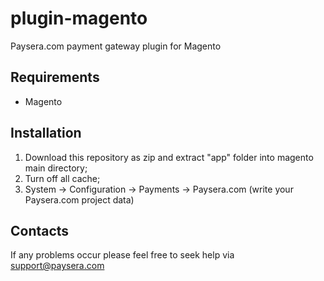 plugin-magento
==============

Paysera.com payment gateway plugin for Magento

Requirements
------------

- Magento

Installation
------------

1. Download this repository as zip and extract "app" folder into magento main directory;
2. Turn off all cache;
3. System -> Configuration -> Payments -> Paysera.com (write your Paysera.com project data)

Contacts
--------

If any problems occur please feel free to seek help via support@paysera.com